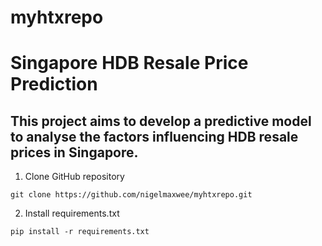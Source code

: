 # myhtxrepo
# Singapore HDB Resale Price Prediction
## This project aims to develop a predictive model to analyse the factors influencing HDB resale prices in Singapore.
1. Clone GitHub repository 
```
git clone https://github.com/nigelmaxwee/myhtxrepo.git
```
2. Install requirements.txt
```
pip install -r requirements.txt
```
